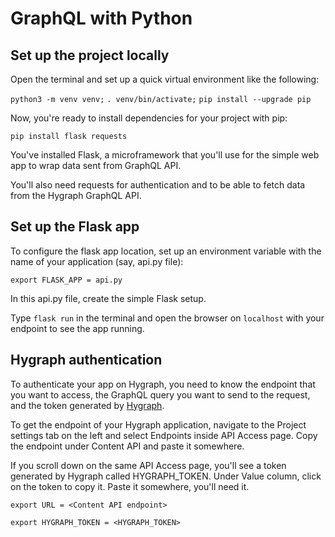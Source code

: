 # GraphQL with Python


## Set up the project locally
Open the terminal and set up a quick virtual environment like the following:

`python3 -m venv venv;`
`. venv/bin/activate;`
`pip install --upgrade pip`

Now, you're ready to install dependencies for your project with pip:

`pip install flask requests`

You've installed Flask, a microframework that you'll use for the simple web app to wrap data sent from GraphQL API.

You'll also need requests for authentication and to be able to fetch data from the Hygraph GraphQL API.

## Set up the Flask app
To configure the flask app location, set up an environment variable with the name of your application (say, api.py file):

`export FLASK_APP = api.py`

In this api.py file, create the simple Flask setup.

Type `flask run` in the terminal and open the browser on `localhost` with your endpoint to see the app running.

## Hygraph authentication

To authenticate your app on Hygraph, you need to know the endpoint that you want to access, the GraphQL query you want to send to the request, and the token generated by [Hygraph](https://hygraph.com/headless-cms).

To get the endpoint of your Hygraph application, navigate to the Project settings tab on the left and select Endpoints inside API Access page. Copy the endpoint under Content API and paste it somewhere.

If you scroll down on the same API Access page, you'll see a token generated by Hygraph called HYGRAPH_TOKEN. Under Value column, click on the token to copy it. Paste it somewhere, you'll need it.

`export URL = <Content API endpoint>`

`export HYGRAPH_TOKEN = <HYGRAPH_TOKEN>`